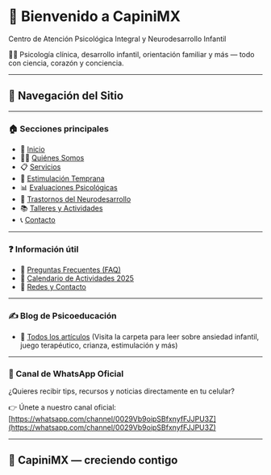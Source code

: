 <link rel="manifest" href="site.webmanifest">
<link rel="icon" href="favicon.ico" type="image/x-icon">
<link rel="stylesheet" href="style.css">


# 💙 Bienvenido a CapiniMX

Centro de Atención Psicológica Integral y Neurodesarrollo Infantil

👩‍⚕️ Psicología clínica, desarrollo infantil, orientación familiar y más — todo con ciencia, corazón y conciencia.

---

## 🧭 Navegación del Sitio

---

### 🏠 Secciones principales

- 🧠 [Inicio](../contenido_web/inicio.md)
- 👩‍⚕️ [Quiénes Somos](../contenido_web/quienes_somos.md)
- 📋 [Servicios](../contenido_web/servicios.md)
- 👶 [Estimulación Temprana](../contenido_web/estimulacion_temprana.md)
- 📊 [Evaluaciones Psicológicas](../contenido_web/evaluaciones.md)
- 🧩 [Trastornos del Neurodesarrollo](../contenido_web/trastornos.md)
- 📚 [Talleres y Actividades](../contenido_web/talleres.md)
- 📞 [Contacto](../contenido_web/contacto.md)

---

### ❓ Información útil

- 📌 [Preguntas Frecuentes (FAQ)](../FAQ.md)
- 📅 [Calendario de Actividades 2025](calendario_actividades_2025.md)
- 🧾 [Redes y Contacto](../REDES_Y_CONTACTO.md)

---

### ✍️ Blog de Psicoeducación

- 📖 [Todos los artículos](../blog/)
  (Visita la carpeta para leer sobre ansiedad infantil, juego terapéutico, crianza, estimulación y más)

---

### 📲 Canal de WhatsApp Oficial

¿Quieres recibir tips, recursos y noticias directamente en tu celular?

👉 Únete a nuestro canal oficial:  
[https://whatsapp.com/channel/0029Vb9oipSBfxnyfFJJPU3Z](https://whatsapp.com/channel/0029Vb9oipSBfxnyfFJJPU3Z)

---

## 🧠 CapiniMX — creciendo contigo
